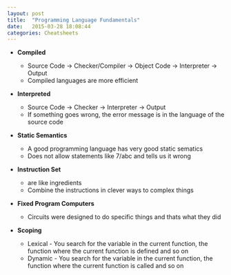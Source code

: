 ```yaml
---
layout: post
title:  "Programming Language Fundamentals"
date:   2015-03-28 18:08:44
categories: Cheatsheets
---
```


* __Compiled__
  * Source Code -> Checker/Compiler -> Object Code -> Interpreter -> Output
  * Compiled languages are more efficient

* __Interpreted__
  * Source Code -> Checker -> Interpreter -> Output
  * If something goes wrong, the error message is in the language of the source code

* __Static Semantics__
  * A good programming language has very good static sematics
  * Does not allow statements like 7/abc and tells us it wrong

* __Instruction Set__
  * are like ingredients
  * Combine the instructions in clever ways to complex things

* __Fixed Program Computers__
  * Circuits were designed to do specific things and thats what they did

* __Scoping__
  * Lexical - You search for the variable in the current function, the function where the current function is defined and so on
  * Dynamic - You search for the variable in the current function, the function where the current function is called and so on